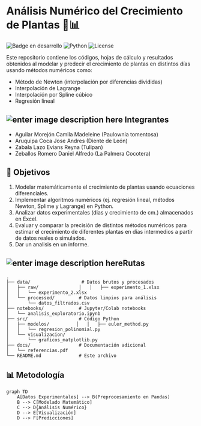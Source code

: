 # Análisis Numérico del Crecimiento de Plantas 🌱📊

![Badge en desarrollo](https://img.shields.io/badge/Estado-En%20Desarrollo-yellow)
![Python](https://img.shields.io/badge/Python-3.8%2B-blue)
![License](https://img.shields.io/badge/Licencia-MIT-green)

Este repositorio contiene los códigos, hojas de cálculo y resultados obtenidos al modelar y predecir el crecimiento de plantas en distintos días usando métodos numéricos como:
- Método de Newton (interpolación por diferencias divididas)
- Interpolación de Lagrange
- Interpolación por Spline cúbico
- Regresión lineal


## ![enter image description here](https://img.icons8.com/?size=40&id=KICzEAXp0VMR&format=png&color=000000) Integrantes
* Aguilar Morejón Camila Madeleine (Paulownia tomentosa)
* Aruquipa Coca Jose Andres (Diente de León)
* Zabala Lazo Evians Reyna (Tulipan)
* Zeballos Romero Daniel Alfredo (La Palmera Cocotera)


## 🎯 Objetivos
1. Modelar matemáticamente el crecimiento de plantas usando ecuaciones diferenciales.
2. Implementar algoritmos numéricos (ej. regresión lineal, métodos Newton, Splime y Lagrange) en Python.
3. Analizar datos experimentales (dias y crecimiento de cm.) almacenados en Excel.
4. Evaluar y comparar la precisión de distintos métodos numéricos para estimar el crecimiento de diferentes plantas en días intermedios a partir de datos reales o simulados.
5. Dar un analisis en un informe.

## ![enter image description here](https://img.icons8.com/?size=40&id=c2AXPLZ3iVEU&format=png&color=000000)Rutas


```
.
├── data/                   # Datos brutos y procesados
│   ├── raw/               │   │   ├── experimento_1.xlsx
│   │   └── experimento_2.xlsx
│   └── processed/         # Datos limpios para análisis
│       └── datos_filtrados.csv
├── notebooks/             # Jupyter/Colab notebooks
│   └── analisis_exploratorio.ipynb
├── src/                   # Código Python
│   ├── modelos/          │   │   ├── euler_method.py
│   │   └── regresion_polinomial.py
│   └── visualizacion/
│       └── graficos_matplotlib.py
├── docs/                  # Documentación adicional
│   └── referencias.pdf
└── README.md              # Este archivo

```

## 📊 Metodología
```mermaid
graph TD
    A[Datos Experimentales] --> B(Preprocesamiento en Pandas)
    B --> C[Modelado Matemático]
    C --> D{Análisis Numérico}
    D --> E[Visualización]
    D --> F[Predicciones]
